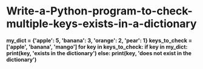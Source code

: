 # Write-a-Python-program-to-check-multiple-keys-exists-in-a-dictionary

**my_dict = {'apple': 5, 'banana': 3, 'orange': 2, 'pear': 1}
keys_to_check = ['apple', 'banana', 'mango']
for key in keys_to_check:
 if key in my_dict:
 print(key, 'exists in the dictionary')
 else:
 print(key, 'does not exist in the dictionary')**

